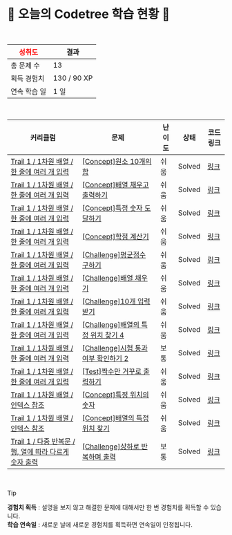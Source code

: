 # 🌲 오늘의 Codetree 학습 현황 🌲

<br />

| <span style="color:red;display:block;text-align:center;"> **성취도**</span> | 결과 |
|---|---|
| 총 문제 수 | 13 |
| 획득 경험치 | 130 / 90 XP |
| 연속 학습 일 | 1 일 |

<br />

|커리큘럼|문제|난이도|상태|코드 링크|
|---|---|---|---|---|
|[Trail 1 / 1차원 배열 / 한 줄에 여러 개 입력](https://https://en.codetree.ai/trail-info/novice-low/)|[[Concept]원소 10개의 합](https://https://en.codetree.ai/trails/complete/curated-cards/intro-sum-of-10-elements/)|쉬움|Solved|[링크](https://github.com/Dayun417/C/blob/main/250110/%EC%9B%90%EC%86%8C%2010%EA%B0%9C%EC%9D%98%20%ED%95%A9/sum-of-10-elements.c)|
|[Trail 1 / 1차원 배열 / 한 줄에 여러 개 입력](https://https://en.codetree.ai/trail-info/novice-low/)|[[Concept]배열 채우고 출력하기](https://https://en.codetree.ai/trails/complete/curated-cards/intro-filling-array-and-print/)|쉬움|Solved|[링크](https://github.com/Dayun417/C/blob/main/250110/%EB%B0%B0%EC%97%B4%20%EC%B1%84%EC%9A%B0%EA%B3%A0%20%EC%B6%9C%EB%A0%A5%ED%95%98%EA%B8%B0/filling-array-and-print.c)|
|[Trail 1 / 1차원 배열 / 한 줄에 여러 개 입력](https://https://en.codetree.ai/trail-info/novice-low/)|[[Concept]특정 숫자 도달하기](https://https://en.codetree.ai/trails/complete/curated-cards/intro-reaching-specific-number/)|쉬움|Solved|[링크](https://github.com/Dayun417/C/blob/main/250110/%ED%8A%B9%EC%A0%95%20%EC%88%AB%EC%9E%90%20%EB%8F%84%EB%8B%AC%ED%95%98%EA%B8%B0/reaching-specific-number.c)|
|[Trail 1 / 1차원 배열 / 한 줄에 여러 개 입력](https://https://en.codetree.ai/trail-info/novice-low/)|[[Concept]학점 계산기](https://https://en.codetree.ai/trails/complete/curated-cards/intro-credit-calculator/)|쉬움|Solved|[링크](https://github.com/Dayun417/C/blob/main/250110/%ED%95%99%EC%A0%90%20%EA%B3%84%EC%82%B0%EA%B8%B0/credit-calculator.c)|
|[Trail 1 / 1차원 배열 / 한 줄에 여러 개 입력](https://https://en.codetree.ai/trail-info/novice-low/)|[[Challenge]평균점수 구하기](https://https://en.codetree.ai/trails/complete/curated-cards/challenge-print-average/)|쉬움|Solved|[링크](https://github.com/Dayun417/C/blob/main/250110/%ED%8F%89%EA%B7%A0%EC%A0%90%EC%88%98%20%EA%B5%AC%ED%95%98%EA%B8%B0/print-average.c)|
|[Trail 1 / 1차원 배열 / 한 줄에 여러 개 입력](https://https://en.codetree.ai/trail-info/novice-low/)|[[Challenge]배열 채우기](https://https://en.codetree.ai/trails/complete/curated-cards/challenge-filling-array/)|쉬움|Solved|[링크](https://github.com/Dayun417/C/blob/main/250110/%EB%B0%B0%EC%97%B4%20%EC%B1%84%EC%9A%B0%EA%B8%B0/filling-array.c)|
|[Trail 1 / 1차원 배열 / 한 줄에 여러 개 입력](https://https://en.codetree.ai/trail-info/novice-low/)|[[Challenge]10개 입력받기](https://https://en.codetree.ai/trails/complete/curated-cards/challenge-receive-10-inputs/)|쉬움|Solved|[링크](https://github.com/Dayun417/C/blob/main/250110/10%EA%B0%9C%20%EC%9E%85%EB%A0%A5%EB%B0%9B%EA%B8%B0/receive-10-inputs.c)|
|[Trail 1 / 1차원 배열 / 한 줄에 여러 개 입력](https://https://en.codetree.ai/trail-info/novice-low/)|[[Challenge]배열의 특정 위치 찾기 4](https://https://en.codetree.ai/trails/complete/curated-cards/challenge-find-specific-location-of-array-4/)|쉬움|Solved|[링크](https://github.com/Dayun417/C/blob/main/250110/%EB%B0%B0%EC%97%B4%EC%9D%98%20%ED%8A%B9%EC%A0%95%20%EC%9C%84%EC%B9%98%20%EC%B0%BE%EA%B8%B0%204/find-specific-location-of-array-4.c)|
|[Trail 1 / 1차원 배열 / 한 줄에 여러 개 입력](https://https://en.codetree.ai/trail-info/novice-low/)|[[Challenge]시험 통과 여부 확인하기 2](https://https://en.codetree.ai/trails/complete/curated-cards/challenge-verify-test-passed-2/)|보통|Solved|[링크](https://github.com/Dayun417/C/blob/main/250110/%EC%8B%9C%ED%97%98%20%ED%86%B5%EA%B3%BC%20%EC%97%AC%EB%B6%80%20%ED%99%95%EC%9D%B8%ED%95%98%EA%B8%B0%202/verify-test-passed-2.c)|
|[Trail 1 / 1차원 배열 / 한 줄에 여러 개 입력](https://https://en.codetree.ai/trail-info/novice-low/)|[[Test]짝수만 거꾸로 출력하기](https://https://en.codetree.ai/trails/complete/curated-cards/test-print-even-numbers-upside-down/)|쉬움|Solved|[링크](https://github.com/Dayun417/C/blob/main/250110/%EC%A7%9D%EC%88%98%EB%A7%8C%20%EA%B1%B0%EA%BE%B8%EB%A1%9C%20%EC%B6%9C%EB%A0%A5%ED%95%98%EA%B8%B0/print-even-numbers-upside-down.c)|
|[Trail 1 / 1차원 배열 / 인덱스 참조](https://https://en.codetree.ai/trail-info/novice-low/)|[[Concept]특정 위치의 숫자](https://https://en.codetree.ai/trails/complete/curated-cards/intro-numbers-in-specific-location/)|쉬움|Solved|[링크](https://github.com/Dayun417/C/blob/main/250110/%ED%8A%B9%EC%A0%95%20%EC%9C%84%EC%B9%98%EC%9D%98%20%EC%88%AB%EC%9E%90/numbers-in-specific-location.c)|
|[Trail 1 / 1차원 배열 / 인덱스 참조](https://https://en.codetree.ai/trail-info/novice-low/)|[[Concept]배열의 특정 위치 찾기](https://https://en.codetree.ai/trails/complete/curated-cards/intro-find-specific-location-fo-array/)|쉬움|Solved|[링크](https://github.com/Dayun417/C/blob/main/250110/%EB%B0%B0%EC%97%B4%EC%9D%98%20%ED%8A%B9%EC%A0%95%20%EC%9C%84%EC%B9%98%20%EC%B0%BE%EA%B8%B0/find-specific-location-fo-array.c)|
|[Trail 1 / 다중 반복문 / 행, 열에 따라 다르게 숫자 출력](https://https://en.codetree.ai/trail-info/novice-low/)|[[Challenge]상하로 반복하며 출력](https://https://en.codetree.ai/trails/complete/curated-cards/challenge-print-in-up-down-reverse/)|보통|Solved|[링크](https://github.com/Dayun417/C/blob/main/250110/%EC%83%81%ED%95%98%EB%A1%9C%20%EB%B0%98%EB%B3%B5%ED%95%98%EB%A9%B0%20%EC%B6%9C%EB%A0%A5/print-in-up-down-reverse.c)|


<br />

> [!TIP]
> **경험치 획득** : 설명을 보지 않고 해결한 문제에 대해서만 한 번 경험치를 획득할 수 있습니다.  
> **학습 연속일** : 새로운 날에 새로운 경험치를 획득하면 연속일이 인정됩니다.

